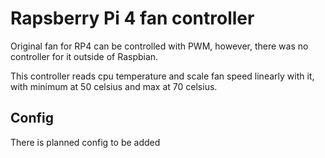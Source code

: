 # Rapsberry Pi 4 fan controller

Original fan for RP4 can be controlled with PWM, however, there was no controller for it outside of Raspbian.

This controller reads cpu temperature and scale fan speed linearly with it, with minimum at 50 celsius and max at 70 celsius.

## Config

There is planned config to be added
